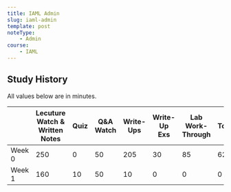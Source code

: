 ```yaml
---
title: IAML Admin
slug: iaml-admin
template: post
noteType:
    - Admin
course:
    - IAML
---
```


## Study History

All values below are in minutes.

|        | Lecuture Watch & Written Notes | Quiz | Q&A Watch | Write-Ups | Write-Up Exs | Lab Work-Through | Total |
| ------ | ------------------------------ | ---- | --------- | --------- | ------------ | ---------------- | ----- |
| Week 0 | 250                            | 0    | 50        | 205       | 30           | 85               | 620   |
| Week 1 | 160                            | 10   | 50        | 10        | 0            | 0                | 0     |